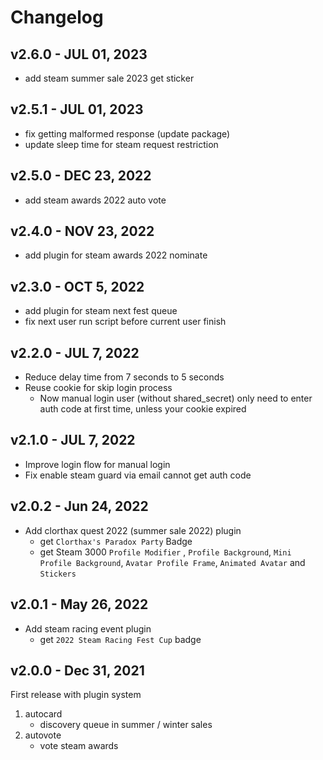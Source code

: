 # Changelog

## v2.6.0 - JUL 01, 2023

* add steam summer sale 2023 get sticker

## v2.5.1 - JUL 01, 2023

* fix getting malformed response (update package)
* update sleep time for steam request restriction

## v2.5.0 - DEC 23, 2022

* add steam awards 2022 auto vote

## v2.4.0 - NOV 23, 2022

* add plugin for steam awards 2022 nominate

## v2.3.0 - OCT 5, 2022

* add plugin for steam next fest queue
* fix next user run script before current user finish

## v2.2.0 - JUL 7, 2022

* Reduce delay time from 7 seconds to 5 seconds
* Reuse cookie for skip login process
    * Now manual login user (without shared_secret) only need to enter auth code at first time, unless your cookie expired

## v2.1.0 - JUL 7, 2022

* Improve login flow for manual login
* Fix enable steam guard via email cannot get auth code

## v2.0.2 - Jun 24, 2022

* Add clorthax quest 2022 (summer sale 2022) plugin
    * get `Clorthax's Paradox Party` Badge
    * get Steam 3000 `Profile Modifier` , `Profile Background`, `Mini Profile Background`, `Avatar Profile Frame`, `Animated Avatar` and `Stickers`

## v2.0.1 - May 26, 2022

* Add steam racing event plugin
    * get `2022 Steam Racing Fest Cup` badge

## v2.0.0 - Dec 31, 2021

First release with plugin system

1. autocard
    * discovery queue in summer / winter sales
2. autovote
    * vote steam awards